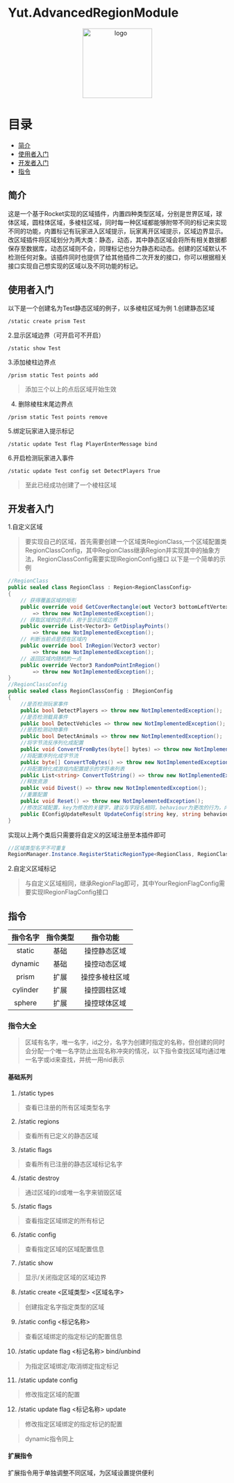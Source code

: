 # Yut.AdvancedRegionModule
<div align="center">
   <img width="160" src="/Images/Yuthung.jpg" alt="logo"></br>   
</div>           

# 目录
+ [简介](#简介)
+ [使用者入门](#使用者入门)
+ [开发者入门](#开发者入门)
+ [指令](#指令)

## 简介
这是一个基于Rocket实现的区域插件，内置四种类型区域，分别是世界区域，球体区域，圆柱体区域，多棱柱区域，同时每一种区域都能够附带不同的标记来实现不同的功能，内置标记有玩家进入区域提示，玩家离开区域提示，区域边界显示。改区域插件将区域划分为两大类：静态，动态，其中静态区域会将所有相关数据都保存至数据库，动态区域则不会，同理标记也分为静态和动态。创建的区域默认不检测任何对象。该插件同时也提供了给其他插件二次开发的接口，你可以根据相关接口实现自己想实现的区域以及不同功能的标记。
## 使用者入门
以下是一个创建名为Test静态区域的例子，以多棱柱区域为例
1.创建静态区域
```
/static create prism Test
```
2.显示区域边界（可开启可不开启）
```
/static show Test
```
3.添加棱柱边界点
```
/prism static Test points add
```
> 添加三个以上的点后区域开始生效
4. 删除棱柱末尾边界点
```
/prism static Test points remove
```
5.绑定玩家进入提示标记
```
/static update Test flag PlayerEnterMessage bind
```
6.开启检测玩家进入事件
```
/static update Test config set DetectPlayers True
```
> 至此已经成功创建了一个棱柱区域
## 开发者入门
1.自定义区域
> 要实现自己的区域，首先需要创建一个区域类RegionClass,一个区域配置类RegionClassConfig，其中RegionClass继承Region<RegionClassConfig>并实现其中的抽象方法，RegionClassConfig需要实现IRegionConfig接口
以下是一个简单的示例
```C#
//RegionClass
public sealed class RegionClass : Region<RegionClassConfig>
{
    // 获得覆盖区域的矩形
    public override void GetCoverRectangle(out Vector3 bottomLeftVertex, out Vector3 topRightVertex)
        => throw new NotImplementedException();
    // 获取区域的边界点，用于显示区域边界
    public override List<Vector3> GetDisplayPoints()
        => throw new NotImplementedException();
    // 判断当前点是否在区域内
    public override bool InRegion(Vector3 vector)
        => throw new NotImplementedException();
    // 返回区域内随机的一点
    public override Vector3 RandomPointInRegion()
        => throw new NotImplementedException();
}
//RegionClassConfig
public sealed class RegionClassConfig : IRegionConfig
{
    //是否检测玩家事件
    public bool DetectPlayers => throw new NotImplementedException();
    //是否检测载具事件
    public bool DetectVehicles => throw new NotImplementedException();
    //是否检测动物事件
    public bool DetectAnimals => throw new NotImplementedException();
    //将字节流反序列化成配置
    public void ConvertFromBytes(byte[] bytes) => throw new NotImplementedException();
    //将配置序列化成字节流
    public byte[] ConvertToBytes() => throw new NotImplementedException();
    //将配置转化成游戏内配置提示的字符串列表
    public List<string> ConvertToString() => throw new NotImplementedException();
    //释放资源
    public void Divest() => throw new NotImplementedException();
    //重置配置
    public void Reset() => throw new NotImplementedException();
    //修改区域配置，key为修改的关键字，建议与字段名相同，behaviour为更改的行为，内置有set,add,remove,也可以自定义，value为更改的值
    public EConfigUpdateResult UpdateConfig(string key, string behaviour, string value) => throw new NotImplementedException();
}
```
实现以上两个类后只需要将自定义的区域注册至本插件即可
```C#
//区域类型名字不可重复
RegionManager.Instance.RegisterStaticRegionType<RegionClass, RegionClassConfig>("区域类型名字");
```
2.自定义区域标记
> 与自定义区域相同，继承RegionFlag<YourRegionFlagConfig>即可，其中YourRegionFlagConfig需要实现IRegionFlagConfig接口
## 指令
指令名字|指令类型|指令功能
:-:|:-:|:-:
static|基础|操控静态区域
dynamic|基础|操控动态区域
prism|扩展|操控多棱柱区域
cylinder|扩展|操控圆柱区域
sphere|扩展|操控球体区域
### 指令大全
> 区域有名字，唯一名字，id之分，名字为创建时指定的名称，但创建的同时会分配一个唯一名字防止出现名称冲突的情况，以下指令查找区域均通过唯一名字或id来查找，并统一用nid表示
#### 基础系列
1. /static types
> 查看已注册的所有区域类型名字      
2. /static regions
> 查看所有已定义的静态区域      
3. /static flags
> 查看所有已注册的静态区域标记名字      
4. /static destroy <nid>
> 通过区域的id或唯一名字来销毁区域      
5. /static flags <nid>
> 查看指定区域绑定的所有标记      
6. /static config <nid>
> 查看指定区域的区域配置信息      
7. /static show <nid>
> 显示/关闭指定区域的区域边界      
8. /static create <区域类型> <区域名字>
> 创建指定名字指定类型的区域      
9. /static config <nid> <标记名称>
> 查看区域绑定的指定标记的配置信息      
10. /static update <nid> flag <标记名称> bind/unbind
> 为指定区域绑定/取消绑定指定标记      
11. /static update <nid> config <key> <behaviour> <value>
> 修改指定区域的配置      
12. /static update <nid> flag <标记名称> update <key> <behaviour> <value>
> 修改指定区域绑定的指定标记的配置      

>  dynamic指令同上
#### 扩展指令
扩展指令用于单独调整不同区域，为区域设置提供便利      
